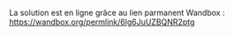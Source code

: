 La solution est en ligne grâce au lien parmanent Wandbox : 
https://wandbox.org/permlink/6lg6JuUZBQNR2ptg